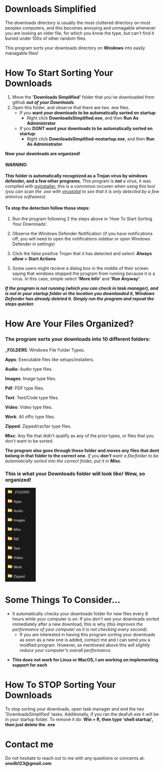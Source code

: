 # Downloads Simplified

The downloads directory is usually the most cluttered directory on most peoples computers, and this becomes annoying and unmagable whenever you are looking an older file, for which you know the type, but can't find it buried under 100s of other random files.

This program sorts your downloads directory on **Windows** into easily managable files!

# How To Start Sorting Your Downloads

 1. Move the __'Downloads Simplified'__ folder that you've downloaded from github ***out of your Downloads***.
 2. Open this folder, and observe that there are two .exe files. 
    - If you **want your downloads to be automatically sorted on startup**:
        - Right click **DownloadsSimplified.exe**, and then **Run As Administrator**
    - If you **DONT want your downloads to be automatically sorted on startup**:
        - Right click **DownloadsSimplified-nostartup.exe**, and then **Run As Administrator**


__Now your downloads are organized!__


#### ***WARNING:*** 
**This folder is automatically recognized as a Trojan virus by windows defender, and a few other programs.** This program is ***not*** a virus, it was compiled with [pyinstaller](https://pyinstaller.org/en/stable/), this is a commmon occuren when using this tool *(you can scan the .exe with [virustotal](https://www.virustotal.com/gui/home/upload) to see that it is only detected by a few antivirus softwares)*.

#### To stop the detection follow these steps:

1. Run the program following 2 the steps above in 'How To Start Sorting Your Downloads'.  
<p></p>

2. Observe the Windows Defender Notification (if you have notifications off, you will need to open the notifications sidebar or open Windows Defender in settings)
<p></p>

3. Click the false positive Trojan that it has detected and select: **Always allow > Start Actions**  
<p></p>

3. Some users might recieve a dialog box in the middle of their screen saying that windows stopped the program from running because it is a virus. In this case, simple select **'More Info'** and  **'Run Anyway'**.

***If the program is not running (which you can check in task manager), and is not in your startup folder or the location you downlaoded it, Windows Defender has already deleted it. Simply run the program and repeat the steps quicker.***

# How Are Your Files Organized?

### The program sorts your downloads into 10 different folders:

**_FOLDERS**: Windows File Folder Types. 

**Apps**: Executable files like setups/installers.

**Audio**: Audio type files.

**Images**: Image type files.

**Pdf**: PDF type files.                

**Text**: Text/Code type files.

**Video**: Video type files.

**Work**: All offic type files.

**Zipped**: Zipped/rar/tar type files.

**Misc**: Any file that didn't qualify as any of the prior types, or files that you don't want to be sorted.

**The program also goes through these folder and moves any files that dont belong in that folder to the correct one.**
*If you __don't__ want a file/folder to be automatically sorted into the correct folder, put it in __Misc__*.

### **This is what your Downloads folder will look like! Wow, so organized!**

<img src="./assets/Demo.png" alt="drawing" width="100"/>

# Some Things To Consider...

- It automatically checks your downloads folder for new files every 6 hours while your computer is on. If you don't see your downloads sorted immediately after a new download, this is why *(this improves the performance of your computer as it is not checking every second).*
    - If you are interested in having this program sorting your downloads as soon as a new one is added, contact me and I can send you a modfied program. However, as mentioned above this *will slightly reduce your computer's overall performance*.
<p></p>

- **This does not work for Linux or MacOS, I am working on implementing support for each**
# How To STOP Sorting Your Downloads
To stop sorting your downloads, open task manager and end the two 'DownloadsSimplified' tasks. 
Additionally, if you ran the deafult exe it will be in your startup folder. To remove it do: **Win + R, then type 'shell:startup', then just delete the .exe**

# Contact me
Do not hesitate to reach out to me with any questions or concerns at:
__oneilb123@gmail.com__
